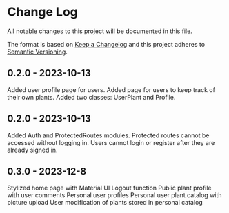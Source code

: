 
# Change Log
All notable changes to this project will be documented in this file.
 
The format is based on [Keep a Changelog](http://keepachangelog.com/)
and this project adheres to [Semantic Versioning](http://semver.org/).
 
## 0.2.0 - 2023-10-13
 
Added user profile page for users. Added page for users to keep track of their own plants. Added two classes: UserPlant and Profile.

## 0.2.0 - 2023-10-13
 
Added Auth and ProtectedRoutes modules. Protected routes cannot be accessed without logging in. Users cannot login or register after they are already signed in.

## 0.3.0 - 2023-12-8
 
Stylized home page with Material UI
Logout function
Public plant profile with user comments
Personal user profiles
Personal user plant catalog with picture upload
User modification of plants stored in personal catalog


